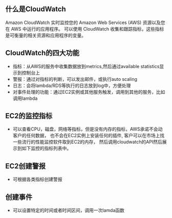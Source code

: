## 什么是CloudWatch
Amazon CloudWatch 实时监控您的 Amazon Web Services (AWS) 资源以及您在 AWS 中运行的应用程序。
可以使用 CloudWatch 收集和跟踪指标，这些指标是可衡量的相关资源和应用程序的变量。

## CloudWatch的四大功能
- 指标：从AWS的服务中收集数据放到metrics,然后通过available statistics显示到控制台上
- 警报：通过对指标的判断，可以发出邮件，或执行auto scaling
- 日志：会将lambda/RDS等执行的日志放到log中，方便处理
- 对事件处理的功能：通过EC2实例或其他服务触发，调用到其他的服务，比如调用lambda

## EC2的监控指标
- 可以查看CPU，磁盘，网络等指标，但是没有内存的指标，AWS承诺不会动客户的任何数据，
    也不会在EC2实例上安装任何的插件, 客户可以在市场上找一些流行的性能监控软件取到EC2的内存，
    然后调用cloudwatch的API然后展示到如下监控的指标列表中。

## EC2创建警报
- 可根据各类指标创建警报

## 创建事件
- 可以设置特定的时间或者时间区间，调用一次lamda函数
